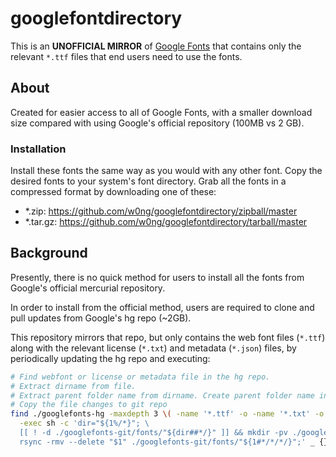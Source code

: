 # googlefontdirectory

This is an __UNOFFICIAL MIRROR__ of [Google 
Fonts](http://code.google.com/p/googlefontdirectory/) that contains only the
relevant `*.ttf` files that end users need to use the fonts.

## About 

Created for easier access to all of Google Fonts, with a smaller download
size compared with using Google's official repository (100MB vs 2 GB).

### Installation

Install these fonts the same way as you would with any other font. Copy the 
desired fonts to your system's font directory. Grab all the fonts in a 
compressed format by downloading one of these: 

-   *.zip: https://github.com/w0ng/googlefontdirectory/zipball/master
-   *.tar.gz: https://github.com/w0ng/googlefontdirectory/tarball/master

## Background

Presently, there is no quick method for users to install all the fonts from 
Google's official mercurial repository.

In order to install from the official method, users are required to clone and
pull updates from Google's hg repo (~2GB).

This repository mirrors that repo, but only contains the web font files
(`*.ttf`) along with the relevant license (`*.txt`) and metadata (`*.json`)
files, by periodically updating the hg repo and executing:

```sh
# Find webfont or license or metadata file in the hg repo.
# Extract dirname from file.
# Extract parent folder name from dirname. Create parent folder name in git repo if it doesn't exist.
# Copy the file changes to git repo
find ./googlefonts-hg -maxdepth 3 \( -name '*.ttf' -o -name '*.txt' -o -name '*.json' \) \
  -exec sh -c 'dir="${1%/*}"; \
  [[ ! -d ./googlefonts-git/fonts/"${dir##*/}" ]] && mkdir -pv ./googlefonts-git/fonts/"${dir##*/}"; \
  rsync -rmv --delete "$1" ./googlefonts-git/fonts/"${1#*/*/*/}";' _ {} \;
```
